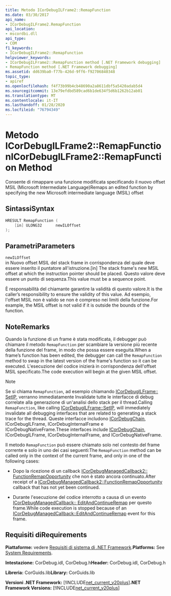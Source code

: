 ```yaml
---
title: Metodo ICorDebugILFrame2::RemapFunction
ms.date: 03/30/2017
api_name:
- ICorDebugILFrame2.RemapFunction
api_location:
- mscordbi.dll
api_type:
- COM
f1_keywords:
- ICorDebugILFrame2::RemapFunction
helpviewer_keywords:
- ICorDebugILFrame2::RemapFunction method [.NET Framework debugging]
- RemapFunction method [.NET Framework debugging]
ms.assetid: dd639ba0-f77b-426d-9ff6-f92706840348
topic_type:
- apiref
ms.openlocfilehash: f4f73b99b4cb48690a2a8611dbf5a5420adab5d4
ms.sourcegitcommit: 13e79efdbd589cad6b1de634f5d6b1262b12ab01
ms.translationtype: MT
ms.contentlocale: it-IT
ms.lasthandoff: 01/28/2020
ms.locfileid: "76794349"
---
```

# <a name="icordebugilframe2remapfunction-method"></a><span data-ttu-id="9d47c-102">Metodo ICorDebugILFrame2::RemapFunction</span><span class="sxs-lookup"><span data-stu-id="9d47c-102">ICorDebugILFrame2::RemapFunction Method</span></span>
<span data-ttu-id="9d47c-103">Consente di rimappare una funzione modificata specificando il nuovo offset MSIL (Microsoft Intermediate Language)</span><span class="sxs-lookup"><span data-stu-id="9d47c-103">Remaps an edited function by specifying the new Microsoft intermediate language (MSIL) offset</span></span>  
  
## <a name="syntax"></a><span data-ttu-id="9d47c-104">Sintassi</span><span class="sxs-lookup"><span data-stu-id="9d47c-104">Syntax</span></span>  
  
```cpp  
HRESULT RemapFunction (  
    [in] ULONG32      newILOffset  
);  
```  
  
## <a name="parameters"></a><span data-ttu-id="9d47c-105">Parametri</span><span class="sxs-lookup"><span data-stu-id="9d47c-105">Parameters</span></span>  
 `newILOffset`  
 <span data-ttu-id="9d47c-106">in Nuovo offset MSIL del stack frame in corrispondenza del quale deve essere inserito il puntatore all'istruzione.</span><span class="sxs-lookup"><span data-stu-id="9d47c-106">[in] The stack frame's new MSIL offset at which the instruction pointer should be placed.</span></span> <span data-ttu-id="9d47c-107">Questo valore deve essere un punto di sequenza.</span><span class="sxs-lookup"><span data-stu-id="9d47c-107">This value must be a sequence point.</span></span>  
  
 <span data-ttu-id="9d47c-108">È responsabilità del chiamante garantire la validità di questo valore.</span><span class="sxs-lookup"><span data-stu-id="9d47c-108">It is the caller’s responsibility to ensure the validity of this value.</span></span> <span data-ttu-id="9d47c-109">Ad esempio, l'offset MSIL non è valido se non è compreso nei limiti della funzione.</span><span class="sxs-lookup"><span data-stu-id="9d47c-109">For example, the MSIL offset is not valid if it is outside the bounds of the function.</span></span>  
  
## <a name="remarks"></a><span data-ttu-id="9d47c-110">Note</span><span class="sxs-lookup"><span data-stu-id="9d47c-110">Remarks</span></span>  
 <span data-ttu-id="9d47c-111">Quando la funzione di un frame è stata modificata, il debugger può chiamare il metodo `RemapFunction` per scambiare la versione più recente della funzione del frame, in modo che possa essere eseguita.</span><span class="sxs-lookup"><span data-stu-id="9d47c-111">When a frame’s function has been edited, the debugger can call the `RemapFunction` method to swap in the latest version of the frame's function so it can be executed.</span></span> <span data-ttu-id="9d47c-112">L'esecuzione del codice inizierà in corrispondenza dell'offset MSIL specificato.</span><span class="sxs-lookup"><span data-stu-id="9d47c-112">The code execution will begin at the given MSIL offset.</span></span>  
  
> [!NOTE]
> <span data-ttu-id="9d47c-113">Se si chiama `RemapFunction`, ad esempio chiamando [ICorDebugILFrame:: SetIP](icordebugilframe-setip-method.md), verranno immediatamente Invalidate tutte le interfacce di debug correlate alla generazione di un'analisi dello stack per il thread.</span><span class="sxs-lookup"><span data-stu-id="9d47c-113">Calling `RemapFunction`, like calling [ICorDebugILFrame::SetIP](icordebugilframe-setip-method.md), will immediately invalidate all debugging interfaces that are related to generating a stack trace for the thread.</span></span> <span data-ttu-id="9d47c-114">Queste interfacce includono [ICorDebugChain](icordebugchain-interface.md), ICorDebugILFrame, ICorDebugInternalFrame e ICorDebugNativeFrame.</span><span class="sxs-lookup"><span data-stu-id="9d47c-114">These interfaces include [ICorDebugChain](icordebugchain-interface.md), ICorDebugILFrame, ICorDebugInternalFrame, and ICorDebugNativeFrame.</span></span>  
  
 <span data-ttu-id="9d47c-115">Il metodo `RemapFunction` può essere chiamato solo nel contesto del frame corrente e solo in uno dei casi seguenti:</span><span class="sxs-lookup"><span data-stu-id="9d47c-115">The `RemapFunction` method can be called only in the context of the current frame, and only in one of the following cases:</span></span>  
  
- <span data-ttu-id="9d47c-116">Dopo la ricezione di un callback [ICorDebugManagedCallback2:: FunctionRemapOpportunity](icordebugmanagedcallback2-functionremapopportunity-method.md) che non è stato ancora continuato.</span><span class="sxs-lookup"><span data-stu-id="9d47c-116">After receipt of a [ICorDebugManagedCallback2::FunctionRemapOpportunity](icordebugmanagedcallback2-functionremapopportunity-method.md) callback that has not yet been continued.</span></span>  
  
- <span data-ttu-id="9d47c-117">Durante l'esecuzione del codice interrotto a causa di un evento [ICorDebugManagedCallback:: EditAndContinueRemap](icordebugmanagedcallback-editandcontinueremap-method.md) per questo frame.</span><span class="sxs-lookup"><span data-stu-id="9d47c-117">While code execution is stopped because of an [ICorDebugManagedCallback::EditAndContinueRemap](icordebugmanagedcallback-editandcontinueremap-method.md) event for this frame.</span></span>  
  
## <a name="requirements"></a><span data-ttu-id="9d47c-118">Requisiti di</span><span class="sxs-lookup"><span data-stu-id="9d47c-118">Requirements</span></span>  
 <span data-ttu-id="9d47c-119">**Piattaforme:** vedere [Requisiti di sistema di .NET Framework](../../../../docs/framework/get-started/system-requirements.md).</span><span class="sxs-lookup"><span data-stu-id="9d47c-119">**Platforms:** See [System Requirements](../../../../docs/framework/get-started/system-requirements.md).</span></span>  
  
 <span data-ttu-id="9d47c-120">**Intestazione:** CorDebug.idl, CorDebug.h</span><span class="sxs-lookup"><span data-stu-id="9d47c-120">**Header:** CorDebug.idl, CorDebug.h</span></span>  
  
 <span data-ttu-id="9d47c-121">**Libreria:** CorGuids.lib</span><span class="sxs-lookup"><span data-stu-id="9d47c-121">**Library:** CorGuids.lib</span></span>  
  
 <span data-ttu-id="9d47c-122">**Versioni .NET Framework:** [!INCLUDE[net_current_v20plus](../../../../includes/net-current-v20plus-md.md)]</span><span class="sxs-lookup"><span data-stu-id="9d47c-122">**.NET Framework Versions:** [!INCLUDE[net_current_v20plus](../../../../includes/net-current-v20plus-md.md)]</span></span>
